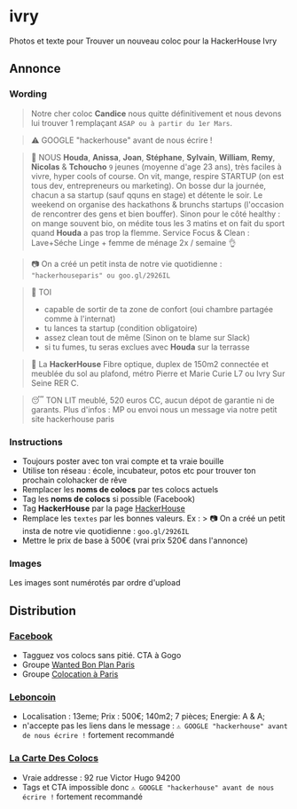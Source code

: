 # ivry
Photos et texte pour Trouver un nouveau coloc pour la HackerHouse Ivry

## Annonce
### Wording
> Notre cher coloc **Candice** nous quitte définitivement et nous devons lui trouver 1 remplaçant `ASAP ou à partir du 1er Mars`.

> ⚠️ GOOGLE "hackerhouse" avant de nous écrire !

> 👫 NOUS
**Houda**, **Anissa**, **Joan**, **Stéphane**, **Sylvain**, **William**, **Remy**, **Nicolas** & **Tchoucho** `9` jeunes (moyenne d'age 23 ans), très faciles à vivre, hyper cools of course. 
On vit, mange, respire STARTUP (on est tous dev, entrepreneurs ou marketing). 
On bosse dur la journée, chacun a sa startup (sauf qquns en stage) et détente le soir. Le weekend on organise des hackathons & brunchs startups (l'occasion de rencontrer des gens et bien bouffer). 
Sinon pour le côté healthy : on mange souvent bio, on médite tous les 3 matins et on fait du sport quand **Houda** a pas trop la flemme.
Service Focus & Clean : Lave+Séche Linge + femme de ménage 2x / semaine 👌

> 📷 On a créé un petit insta de notre vie quotidienne : `"hackerhouseparis" ou goo.gl/2926IL`

> 👱 TOI 
> - capable de sortir de ta zone de confort (oui chambre partagée comme à l'internat) 
> - tu lances ta startup (condition obligatoire) 
> - assez clean tout de même (Sinon on te blame sur Slack) 
> - si tu fumes, tu seras exclues avec **Houda** sur la terrasse

> 🏡 La **HackerHouse**
> Fibre optique, duplex de 150m2 connectée et meublée du sol au plafond, métro Pierre et Marie Curie L7 ou Ivry Sur Seine RER C.

> 😴 TON LIT
> meublé, 520 euros CC, aucun dépot de garantie ni de garants.
> Plus d'infos : MP ou envoi nous un message via notre petit site hackerhouse paris

### Instructions
- Toujours poster avec ton vrai compte et ta vraie bouille
- Utilise ton réseau : école, incubateur, potos etc pour trouver ton prochain colohacker de rêve
- Remplacer les **noms de colocs** par tes colocs actuels
- Tag les **noms de colocs** si possible (Facebook)
- Tag **HackerHouse** par la page [HackerHouse](https://www.facebook.com/hackerhouseparis/)
- Remplace les `textes` par les bonnes valeurs. Ex : > 📷 On a créé un petit insta de notre vie quotidienne : `goo.gl/2926IL`
- Mettre le prix de base à 500€ (vrai prix 520€ dans l'annonce)

### Images
Les images sont numérotés par ordre d'upload

## Distribution
### [Facebook](https://facebook.com)
- Tagguez vos colocs sans pitié. CTA à Gogo
- Groupe [Wanted Bon Plan Paris](https://www.facebook.com/groups/WantedBP/)
- Groupe [Colocation à Paris](https://www.facebook.com/groups/Colocation.in.Paris/)

### [Leboncoin](https://www.leboncoin.fr/ai/form/0?ca=12_s)
- Localisation : 13eme; Prix : 500€; 140m2; 7 pièces; Energie: A & A;
- n'accepte pas les liens dans le message : `⚠️ GOOGLE "hackerhouse" avant de nous écrire !` fortement recommandé

### [La Carte Des Colocs](http://lacartedescolocs.fr)
- Vraie addresse : 92 rue Victor Hugo 94200
- Tags et CTA impossible donc `⚠️ GOOGLE "hackerhouse" avant de nous écrire !` fortement recommandé
